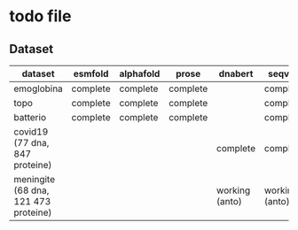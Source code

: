 # todo file

## Dataset

| dataset                                   | esmfold       | alphafold         | prose             | dnabert         | seqvec          |
|---------                                  |-----------    |-------            |-------            |--------------   |------------     |
| emoglobina                                | complete      | complete          | complete          |                 | complete        |
| topo                                      | complete      | complete          | complete          |                 | complete        |
| batterio                                  | complete      | complete          | complete          |                 | complete        |
| covid19 (77 dna, 847 proteine)            |               |                   |                   | complete        | complete        |
| meningite (68 dna, 121 473 proteine)      |               |                   |                   | working (anto)  | working (anto)  |
